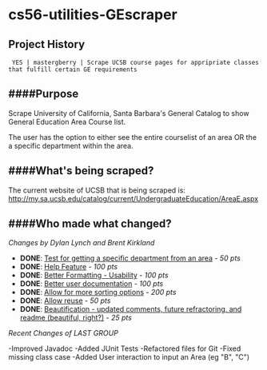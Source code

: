 cs56-utilities-GEscraper
========================

Project History
---------------
```
 YES | mastergberry | Scrape UCSB course pages for appripriate classes that fulfill certain GE requirements
```
####Purpose
------------------
Scrape University of California, Santa Barbara's General Catalog to show General Education Area Course list. 

The user has the option to either see the entire courselist of an area OR the a specific department within the area.

####What's being scraped?
-------------------------------
The current website of UCSB that is being scraped is: http://my.sa.ucsb.edu/catalog/current/UndergraduateEducation/AreaE.aspx 

####Who made what changed?
----------------------------------
*Changes by Dylan Lynch and Brent Kirkland*
- **DONE**: [Test for getting a specific department from an area](https://github.com/UCSB-CS56-Projects/cs56-utilities-GEscraper/issues/11) - *50 pts*
- **DONE**: [Help Feature](https://github.com/UCSB-CS56-Projects/cs56-utilities-GEscraper/issues/10) - *100 pts*
- **DONE**: [Better Formatting - Usability](https://github.com/UCSB-CS56-Projects/cs56-utilities-GEscraper/issues/8) - *100 pts*
- **DONE**: [Better user documentation](https://github.com/UCSB-CS56-Projects/cs56-utilities-GEscraper/issues/5) - *100 pts*
- **DONE**: [Allow for more sorting options](https://github.com/UCSB-CS56-Projects/cs56-utilities-GEscraper/issues/6) - *200 pts*
- **DONE**: [Allow reuse](https://github.com/UCSB-CS56-Projects/cs56-utilities-GEscraper/issues/4) - *50 pts*
- **DONE**: [Beautification - updated comments,  future refractoring, and readme (beautiful, right?)](https://github.com/UCSB-CS56-Projects/cs56-utilities-GEscraper/issues/14) - *25 pts*

*Recent Changes of LAST GROUP*

-Improved Javadoc
-Added JUnit Tests
-Refactored files for Git
-Fixed missing class case
-Added User interaction to input an Area (eg "B", "C")


